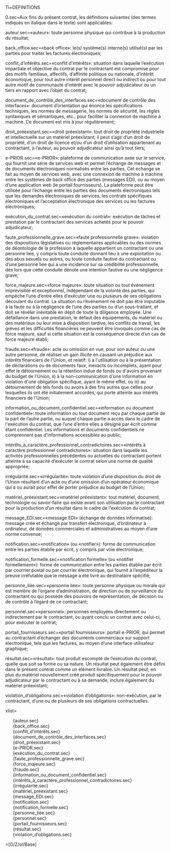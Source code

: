 Ti=DEFINITIONS

0.sec=Aux fins du présent contrat, les définitions suivantes (des termes indiqués en italique dans le texte) sont applicables:

auteur.sec=«auteur»: toute personne physique qui contribue à la production du résultat;

back_office.sec=«back office»: le(s) système(s) interne(s) utilisé(s) par les parties pour traiter les factures électroniques;

conflit_d’intérêts.sec=«conflit d’intérêts»: situation dans laquelle l’exécution impartiale et objective du contrat par le contractant est compromise pour des motifs familiaux, affectifs, d’affinité politique ou nationale, d’intérêt économique, pour tout autre intérêt personnel direct ou indirect ou pour tout autre motif de communauté d’intérêt avec le pouvoir adjudicateur ou un tiers en rapport avec l’objet du contrat;

document_de_contrôle_des_interfaces.sec=«document de contrôle des interfaces»: document d’orientation qui énonce les spécifications techniques, les normes de messagerie, les normes de sécurité, les règles syntaxiques et sémantiques, etc., pour faciliter la connexion de machine à machine. Ce document est mis à jour régulièrement;

droit_préexistant.sec=«droit préexistant»: tout droit de propriété industrielle et intellectuelle sur un matériel préexistant; il peut s’agir d’un droit de propriété, d’un droit de licence et/ou d’un droit d’utilisation appartenant au contractant, à l’auteur, au pouvoir adjudicateur ainsi qu’à tout tiers;

e-PRIOR.sec=«e-PRIOR»: plateforme de communication axée sur le service, qui fournit une série de services web et permet l’échange de messages et de documents électroniques normalisés entre les parties. Cet échange se fait au moyen de services web, avec une connexion de machine à machine entre les systèmes de back office des parties (messages EDI), ou au moyen d’une application web (le portail fournisseurs). La plateforme peut être utilisée pour l’échange entre les parties des documents électroniques tels que les demandes électroniques de services, les contrats spécifiques électroniques et l’acceptation électronique des services ou les factures électroniques; 

exécution_du_contrat.sec=«exécution du contrat»: exécution de tâches et prestation par le contractant des services achetés pour le pouvoir adjudicateur;

faute_professionnelle_grave.sec=«faute professionnelle grave»: violation des dispositions législatives ou réglementaires applicables ou des normes de déontologie de la profession à laquelle appartient un contractant ou une personne liée, y compris toute conduite donnant lieu à une exploitation ou des abus sexuels ou autres, ou toute conduite fautive du contractant ou d’une personne liée qui a une incidence sur sa crédibilité professionnelle, dès lors que cette conduite dénote une intention fautive ou une négligence grave;

force_majeure.sec=«force majeure»: toute situation ou tout événement imprévisible et exceptionnel, indépendant de la volonté des parties, qui empêche l’une d’entre elles d’exécuter une ou plusieurs de ses obligations découlant du contrat. La situation ou l’événement ne doit pas être imputable à la faute ou à la négligence de l’une des parties ou d’un sous-traitant, et doit se révéler inévitable en dépit de toute la diligence employée. Une défaillance dans une prestation, le défaut des équipements, du matériel ou des matériaux ou leur mise à disposition tardive, les conflits de travail, les grèves et les difficultés financières ne peuvent être invoqués comme cas de force majeure, sauf si cette situation est la conséquence directe d’un cas de force majeure établi;

fraude.sec=«fraude»: acte ou omission en vue, pour son auteur ou une autre personne, de réaliser un gain illicite en causant un préjudice aux intérêts financiers de l'Union, et relatif: i) à l'utilisation ou à la présentation de déclarations ou de documents faux, inexacts ou incomplets, ayant pour effet le détournement ou la rétention indue de fonds ou d'avoirs provenant du budget de l'Union, ii) à la non-communication d'une information en violation d'une obligation spécifique, ayant le même effet, ou iii) au détournement de tels fonds ou avoirs à des fins autres que celles pour lesquelles ils ont été initialement accordés, qui porte atteinte aux intérêts financiers de l'Union;

information_ou_document_confidentiel.sec=«information ou document confidentiel»: toute information ou tout document reçu par chaque partie de la part de l’autre partie, ou auquel chaque partie a accès dans le cadre de l'exécution du contrat, que l’une d’entre elles a désigné par écrit comme étant confidentiel. Les informations et documents confidentiels ne comprennent pas d'informations accessibles au public;

intérêts_à_caractère_professionnel_contradictoires.sec=«intérêts à caractère professionnel contradictoires»: situation dans laquelle les activités professionnelles précédentes ou actuelles du contractant portent atteinte à sa capacité d’exécuter le contrat selon une norme de qualité appropriée;

irrégularité.sec=«irrégularité»: toute violation d’une disposition du droit de l’Union résultant d’un acte ou d’une omission d’un opérateur économique qui a ou aurait pour effet de porter préjudice au budget de l’Union;

matériel_préexistant.sec=«matériel préexistant»: tout matériel, document, technologie ou savoir-faire qui existe avant son utilisation par le contractant pour la production d’un résultat dans le cadre de l'exécution du contrat;

message_EDI.sec=«message EDI» (échange de données informatisé): message créé et échangé par transfert électronique, d’ordinateur à ordinateur, de données commerciales et administratives au moyen d’une norme convenue;

notification.sec=«notification» (ou «notifier»): forme de communication entre les parties établie par écrit, y compris par voie électronique; 

notification_formelle.sec=«notification formelle» (ou «notifier formellement»): forme de communication entre les parties établie par écrit par courrier postal ou par courrier électronique, qui fournit à l’expéditeur la preuve irréfutable que le message a été livré au destinataire spécifié;

personne_liée.sec=«personne liée»: toute personne physique ou morale qui est membre de l’organe d’administration, de direction ou de surveillance du contractant ou qui possède des pouvoirs de représentation, de décision ou de contrôle à l’égard de ce contractant;

personnel.sec=«personnel»: personnes employées directement ou indirectement par le contractant, ou ayant conclu un contrat avec celui-ci, pour exécuter le contrat;

portail_fournisseurs.sec=«portail fournisseurs»: portail e-PRIOR, qui permet au contractant d’échanger des documents commerciaux sur support électronique, tels que les factures, au moyen d’une interface utilisateur graphique;

résultat.sec=«résultat»: tout produit escompté de l’exécution du contrat, quelle que soit sa forme ou sa nature. Un résultat peut également être défini dans le présent contrat comme un élément livrable. Un résultat peut, en plus du matériel nouvellement créé produit spécifiquement pour le pouvoir adjudicateur par le contractant ou à sa demande, inclure également du matériel préexistant;

violation_d’obligations.sec=«violation d’obligations»: non-exécution, par le contractant, d’une ou de plusieurs de ses obligations contractuelles.

xlist=<ul type="none"><li>{auteur.sec}<li>{back_office.sec}<li>{conflit_d’intérêts.sec}<li>{document_de_contrôle_des_interfaces.sec}<li>{droit_préexistant.sec}<li>{e-PRIOR.sec}<li>{exécution_du_contrat.sec}<li>{faute_professionnelle_grave.sec}<li>{force_majeure.sec}<li>{fraude.sec}<li>{information_ou_document_confidentiel.sec}<li>{intérêts_à_caractère_professionnel_contradictoires.sec}<li>{irrégularité.sec}<li>{matériel_préexistant.sec}<li>{message_EDI.sec}<li>{notification.sec}<li>{notification_formelle.sec}<li>{personne_liée.sec}<li>{personnel.sec}<li>{portail_fournisseurs.sec}<li>{résultat.sec}<li>{violation_d’obligations.sec}</ul>

=[G/Z/ol/Base]
